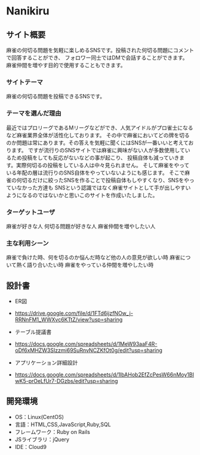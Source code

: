 # Nanikiru

## サイト概要
麻雀の何切る問題を気軽に楽しめるSNSです。投稿された何切る問題にコメントで回答することができ、
フォロワー同士ではDMで会話することができます。
麻雀仲間を増やす目的で使用することもできます。
### サイトテーマ
麻雀の何切る問題を投稿できるSNSです。

### テーマを選んだ理由
最近ではプロリーグであるMリーグなどができ、人気アイドルがプロ雀士になるなど麻雀業界全体が活性化しております。
その中で麻雀においてどの牌を切るのか問題は常にあります。その答えを気軽に聞くにはSNSが一番いいと考えております。
ですが流行りのSNSサイトでは麻雀に興味がない人が多数使用しているため投稿をしても反応がないなどの事が起こり、
投稿自体も減っていきます。実際何切るの投稿をしている人は中々見られません。
そして麻雀をやっている年配の層は流行りのSNS自体をやっていないようにも感じます。
そこで麻雀の何切るだけに絞ったSNSを作ることで投稿自体もしやすくなり、SNSをやっていなかった方達も
SNSという認識ではなく麻雀サイトとして手が出しやすいようになるのではないかと思いこのサイトを作成いたしました。

### ターゲットユーザ
麻雀が好きな人
何切る問題が好きな人
麻雀仲間を増やしたい人

### 主な利用シーン
麻雀で負けた時、何を切るのか悩んだ時など他の人の意見が欲しい時
麻雀について熱く語り合いたい時
麻雀をやっている仲間を増やしたい時

## 設計書
- ER図
- https://drive.google.com/file/d/1FTd6ijzfNOw_j-RRNnFM1_WWXvc6KTtZ/view?usp=sharing

- テーブル提議書
- https://docs.google.com/spreadsheets/d/1MeW93aaF4R-oDf6xMHZW3SIzzmi69SuRnvNCZKfOt0g/edit?usp=sharing

- アプリケーション詳細設計
- https://docs.google.com/spreadsheets/d/1lbAHob2EfZcPesW66nMoy1BIwK5-prOeLfUr7-DGzbs/edit?usp=sharing

## 開発環境
- OS：Linux(CentOS)
- 言語：HTML,CSS,JavaScript,Ruby,SQL
- フレームワーク：Ruby on Rails
- JSライブラリ：jQuery
- IDE：Cloud9
